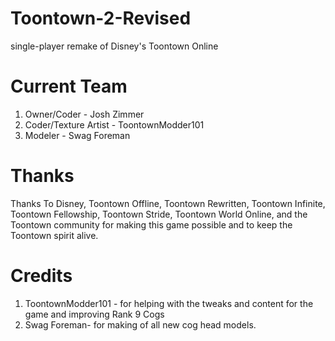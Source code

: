 # Toontown-2-Revised
single-player remake of Disney's Toontown Online

# Current Team

1. Owner/Coder - Josh Zimmer 
2. Coder/Texture Artist - ToontownModder101
3. Modeler - Swag Foreman

# Thanks

Thanks To Disney, Toontown Offline, Toontown Rewritten, Toontown Infinite, Toontown Fellowship, Toontown Stride, Toontown World Online, 
and the Toontown community for making this game possible and to keep the Toontown spirit alive.

# Credits
1. ToontownModder101 - for helping with the tweaks and content for the game and improving Rank 9 Cogs
2. Swag Foreman- for making of all new cog head models. 
